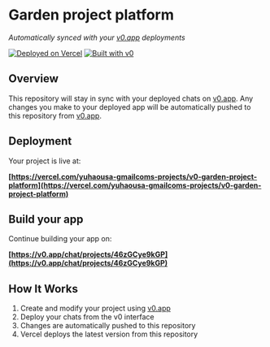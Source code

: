 # Garden project platform

*Automatically synced with your [v0.app](https://v0.app) deployments*

[![Deployed on Vercel](https://img.shields.io/badge/Deployed%20on-Vercel-black?style=for-the-badge&logo=vercel)](https://vercel.com/yuhaousa-gmailcoms-projects/v0-garden-project-platform)
[![Built with v0](https://img.shields.io/badge/Built%20with-v0.app-black?style=for-the-badge)](https://v0.app/chat/projects/46zGCye9kGP)

## Overview

This repository will stay in sync with your deployed chats on [v0.app](https://v0.app).
Any changes you make to your deployed app will be automatically pushed to this repository from [v0.app](https://v0.app).

## Deployment

Your project is live at:

**[https://vercel.com/yuhaousa-gmailcoms-projects/v0-garden-project-platform](https://vercel.com/yuhaousa-gmailcoms-projects/v0-garden-project-platform)**

## Build your app

Continue building your app on:

**[https://v0.app/chat/projects/46zGCye9kGP](https://v0.app/chat/projects/46zGCye9kGP)**

## How It Works

1. Create and modify your project using [v0.app](https://v0.app)
2. Deploy your chats from the v0 interface
3. Changes are automatically pushed to this repository
4. Vercel deploys the latest version from this repository